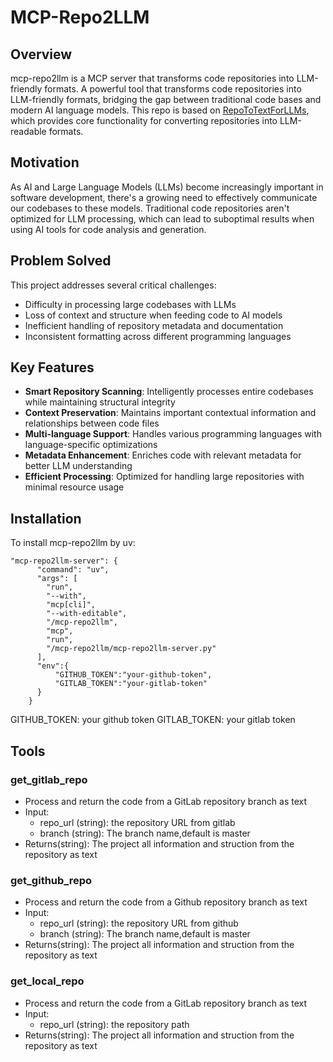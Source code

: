 # MCP-Repo2LLM
## Overview
mcp-repo2llm is a MCP server  that transforms code repositories into LLM-friendly formats.
A powerful tool that transforms code repositories into LLM-friendly formats, bridging the gap between traditional code bases and modern AI language models.
This repo is based on [RepoToTextForLLMs](https://github.com/crisschan/RepoToTextForLLMs), which provides core functionality for converting repositories into LLM-readable formats.

## Motivation

As AI and Large Language Models (LLMs) become increasingly important in software development, there's a growing need to effectively communicate our codebases to these models. Traditional code repositories aren't optimized for LLM processing, which can lead to suboptimal results when using AI tools for code analysis and generation.

## Problem Solved

This project addresses several critical challenges:
- Difficulty in processing large codebases with LLMs
- Loss of context and structure when feeding code to AI models
- Inefficient handling of repository metadata and documentation
- Inconsistent formatting across different programming languages

## Key Features

- **Smart Repository Scanning**: Intelligently processes entire codebases while maintaining structural integrity
- **Context Preservation**: Maintains important contextual information and relationships between code files
- **Multi-language Support**: Handles various programming languages with language-specific optimizations
- **Metadata Enhancement**: Enriches code with relevant metadata for better LLM understanding
- **Efficient Processing**: Optimized for handling large repositories with minimal resource usage

## Installation

To install mcp-repo2llm by uv:
```
"mcp-repo2llm-server": {
      "command": "uv",
      "args": [
        "run",
        "--with",
        "mcp[cli]",
        "--with-editable",
        "/mcp-repo2llm",
        "mcp",
        "run",
        "/mcp-repo2llm/mcp-repo2llm-server.py"
      ],
      "env":{
          "GITHUB_TOKEN":"your-github-token",
          "GITLAB_TOKEN":"your-gitlab-token"
      }
    }
```
GITHUB_TOKEN: your github token
GITLAB_TOKEN: your gitlab token
## Tools
### get_gitlab_repo
- Process and return the code from a GitLab repository branch as text
- Input:
    - repo_url (string): the repository URL from gitlab
    - branch (string): The branch name,default is master
- Returns(string): The project all information and struction from the repository as text
### get_github_repo
- Process and return the code from a Github repository branch as text
- Input:
    - repo_url (string): the repository URL from github
    - branch (string): The branch name,default is master
- Returns(string): The project all information and struction from the repository as text
### get_local_repo
- Process and return the code from a GitLab repository branch as text
- Input:
    - repo_url (string): the repository  path 
- Returns(string): The project all information and struction from the repository as text


